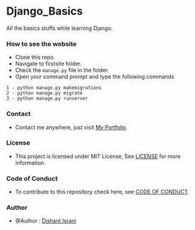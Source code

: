 # Django_Basics

All the basics stuffs while learning Django.

### How to see the website

* Clone this repo.
* Navigate to firstsite folder.
* Check the ```manage.py``` file in the folder.
* Open your command prompt and type the following commands
``` 
1 - python manage.py makemigrations
2 - python manage.py migrate
3 - python manage.py runserver
```

### Contact

* Contact me anywhere, just visit [My Portfolio](https://dishantisrani.github.io/Dishant-Portfolio/).

### License

* This project is licensed under MIT License, See [LICENSE](/LICENSE) for more information.

### Code of Conduct 

* To contribute to this repository check here, see [CODE OF CONDUCT](/CODE_OF_CONDUCT.md).

### Author

* @Author : [Dishant Israni](https://github.com/DishantIsrani)
